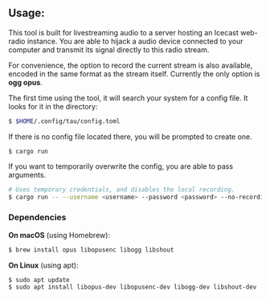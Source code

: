 ## Usage:
This tool is built for livestreaming audio to a server hosting an Icecast
web-radio instance. You are able to hijack a audio device connected to your
computer and transmit its signal directly to this radio stream. 

For convenience, the option to record the current stream is also available,
encoded in the same format as the stream itself. Currently the only option is
**ogg opus**.

The first time using the tool, it will search your system for a config file. 
It looks for it in the directory:
```bash
$ $HOME/.config/tau/config.toml
```

If there is no config file located there, you will be prompted to create one. 

```
$ cargo run
```

If you want to temporarily overwrite the config, you are able to pass arguments.

```bash
# Uses temporary credentials, and disables the local recording. 
$ cargo run -- --username <username> --password <password> --no-recording
```

### Dependencies

**On macOS** (using Homebrew):
```bash
$ brew install opus libopusenc libogg libshout
```

**On Linux** (using apt):
```bash
$ sudo apt update
$ sudo apt install libopus-dev libopusenc-dev libogg-dev libshout-dev
```
